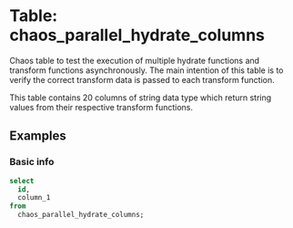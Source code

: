 # Table: chaos_parallel_hydrate_columns

Chaos table to test the execution of multiple hydrate functions and transform functions asynchronously. 
The main intention of this table is to verify the correct transform data is passed to each transform function.

This table contains 20 columns of string data type which return string values from their respective transform functions.

## Examples

### Basic info

```sql
select
  id,
  column_1
from
  chaos_parallel_hydrate_columns;
```